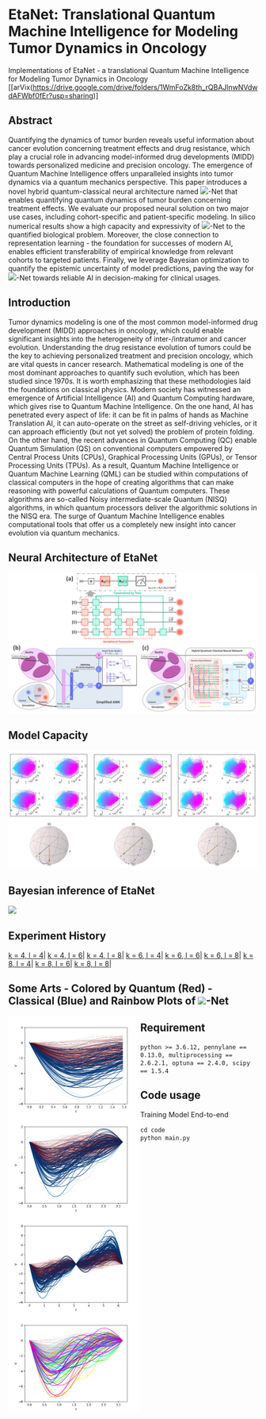 # EtaNet: Translational Quantum Machine Intelligence for Modeling Tumor Dynamics in Oncology
Implementations of EtaNet - a translational Quantum Machine Intelligence for Modeling Tumor Dynamics in Oncology [[arVix(https://drive.google.com/drive/folders/1WmFoZk8th_rQBAJlnwNVdwdAFWbf0fEr?usp=sharing)]
## Abstract
Quantifying the dynamics of tumor burden reveals useful information about cancer evolution concerning treatment effects and drug resistance, which play a crucial role in advancing model-informed drug developments (MIDD) towards personalized medicine and precision oncology. The emergence of Quantum Machine Intelligence offers unparalleled insights into tumor dynamics via a quantum mechanics perspective. This paper introduces a novel hybrid quantum-classical neural architecture named <img src="https://render.githubusercontent.com/render/math?math=\eta">-Net that enables quantifying quantum dynamics of tumor burden concerning treatment effects. We evaluate our proposed neural solution on two major use cases, including cohort-specific and patient-specific modeling. In silico numerical results show a high capacity and expressivity of <img src="https://render.githubusercontent.com/render/math?math=\eta">-Net to the quantified biological problem. Moreover, the close connection to representation learning - the foundation for successes of modern AI, enables efficient transferability of empirical knowledge from relevant cohorts to targeted patients. Finally, we leverage Bayesian optimization to quantify the epistemic uncertainty of model predictions, paving the way for <img src="https://render.githubusercontent.com/render/math?math=\eta">-Net towards reliable AI in decision-making for clinical usages.
## Introduction 
Tumor dynamics modeling is one of the most common model-informed drug development (MIDD) approaches in oncology, which could enable significant insights into the heterogeneity of inter-/intratumor and cancer evolution. Understanding the drug resistance evolution of tumors could be the key to achieving personalized treatment and precision oncology, which are vital quests in cancer research. Mathematical modeling is one of the most dominant approaches to quantify such evolution, which has been studied since 1970s. It is worth emphasizing that these methodologies laid the foundations on classical physics. Modern society has witnessed an emergence of Artificial Intelligence (AI) and Quantum Computing hardware, which gives rise to Quantum Machine Intelligence. On the one hand, AI has penetrated every aspect of life: it can be fit in palms of hands as Machine Translation AI, it can auto-operate on the street as self-driving vehicles, or it can approach efficiently (but not yet solved) the problem of protein folding. On the other hand, the recent advances in Quantum Computing (QC) enable Quantum Simulation (QS) on conventional computers empowered by Central Process Units (CPUs), Graphical Processing Units (GPUs), or Tensor Processing Units (TPUs). As a result, Quantum Machine Intelligence or Quantum Machine Learning (QML) can be studied within computations of classical computers in the hope of creating algorithms that can make reasoning with powerful calculations of Quantum computers. These algorithms are so-called Noisy intermediate-scale Quantum (NISQ) algorithms, in which quantum processors deliver the algorithmic solutions in the NISQ era. The surge of Quantum Machine Intelligence enables computational tools that offer us a completely new insight into cancer evolution via quantum mechanics.
## Neural Architecture of EtaNet
![plot](./figures/EtaNet.png)
## Model Capacity
![plot](./figures/model_capacity.png)
## Bayesian inference of EtaNet
<img src="https://github.com/namnguyen0510/EtaNet/blob/main/figures/bayes_infer_top_5.gif" width="800"/>


## Experiment History
[k = 4, l = 4](https://drive.google.com/drive/folders/1WmFoZk8th_rQBAJlnwNVdwdAFWbf0fEr?usp=sharing)|
[k = 4, l = 6](https://drive.google.com/drive/folders/1VURc4iC0ZS3GsrQcjQMjVTR-5qf_Jt6f?usp=sharing)|
[k = 4, l = 8](https://drive.google.com/drive/folders/1jxYqb5_ztVKrjgao4v2v6ml9tDUN9w2j?usp=sharing)|
[k = 6, l = 4](https://drive.google.com/drive/folders/1PYyzv5A72X_CDVpbi3f0ir5XFdsVgRnH?usp=sharing)|
[k = 6, l = 6](https://drive.google.com/drive/folders/1l1aMwTJ8Wd7VoG8wh3daBEkRkuwOUoN9?usp=sharing)|
[k = 6, l = 8](https://drive.google.com/drive/folders/1bkOcDuIn6EeqSs_aLzCNjmxqp1pv2koj?usp=sharing)|
[k = 8, l = 4](https://drive.google.com/drive/folders/15VEu1mq6MDH6ExGjQ_wEYMtCELZ8RMj_?usp=sharing)|
[k = 8, l = 6](https://drive.google.com/drive/folders/1XrJzalV-FDwbC1BBv3myX1cuomHRGDyj?usp=sharing)|
[k = 8, l = 8](https://drive.google.com/drive/folders/1BD504vnb_odGHR49xdtbvjP-jiQjDdUP?usp=sharing)|
## Some Arts - Colored by Quantum (Red) - Classical (Blue) and Rainbow Plots of <img src="https://render.githubusercontent.com/render/math?math=\eta">-Net
<a href="url"><img src="https://github.com/namnguyen0510/EtaNet/blob/main/figures/arts/0_random_99_4_4.jpg" align="left" height="200" ></a>
<a href="url"><img src="https://github.com/namnguyen0510/EtaNet/blob/main/figures/arts/1_random_99_4_4.jpg" align="left" height="200" ></a>
<a href="url"><img src="https://github.com/namnguyen0510/EtaNet/blob/main/figures/arts/2_random_99_4_4.jpg" align="left" height="200" ></a>
<a href="url"><img src="https://github.com/namnguyen0510/EtaNet/blob/main/figures/arts/random_49_4_4.jpg" align="left" height="200" ></a>

## Requirement
```
python >= 3.6.12, pennylane == 0.13.0, multiprocessing == 2.6.2.1, optuna == 2.4.0, scipy == 1.5.4
```
## Code usage
Training Model End-to-end
```
cd code
python main.py
```
